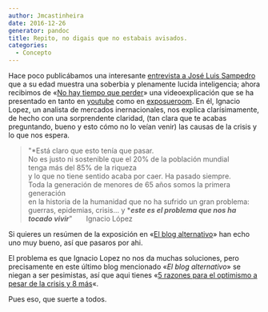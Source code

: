 ```yaml
---
author: Jmcastinheira
date: 2016-12-26
generator: pandoc
title: Repito, no digais que no estabais avisados.
categories:
  - Concepto
---
```


Hace poco publicábamos una interesante [entrevista a José Luis
Sampedro](http://entelequia.bligoo.com/content/view/441290/No-digais-que-no-estabais-avisados.html)
que a su edad muestra una soberbia y plenamente lucida inteligencia;
ahora recibimos de «[No hay tiempo que
perder](http://notime-towaste.blogspot.com/2009/05/un-hombre-sencillo-que-explica-cosas.html)»
una videoexplicación que se ha presentado en tanto en
[youtube](http://www.youtube.com/watch?v=XTYdk2Z18-k&eurl=http://www.elblogalternativo.com/%3Fp%3D7564%26preview%3Dtrue&feature=player_embedded)
como en
[exposueroom](http://exposureroom.com/members/ilopezlorenzo.aspx/assets/3a55db03214a4c3fb636d0a610caa708/).
En él, Ignacio Lopez, un analista de mercados inernacionales, nos
explica clarísimamente, de hecho con una sorprendente claridad, (tan
clara que te acabas preguntando, bueno y esto cómo no lo veían venir)
las causas de la crisis y lo que nos espera.

> "*Está claro que esto tenía que pasar.\
> No es justo ni sostenible que el 20% de la población mundial\
> tenga más del 85% de la riqueza\
> y lo que no tiene sentido acaba por caer. Ha pasado siempre.\
> Toda la generación de menores de 65 años somos la primera generación\
> en la historia de la humanidad que no ha sufrido un gran problema:\
> guerras, epidemias, crisis... y ****este es el problema que nos ha
> tocado vivir***"       Ignacio López

Si quieres un resúmen de la exposición en «[El blog
alternativo](http://www.elblogalternativo.com/?p=7564&preview=true)» han
echo uno muy bueno, así que pasaros por ahi.

El problema es que Ignacio Lopez no nos da muchas soluciones, pero
precisamente en este último blog mencionado «*El blog alternativo*» se
niegan a ser pesimistas, así que aqui tienes «[5 razones para el
optimismo a pesar de la crisis y 8
más](http://www.elblogalternativo.com/2009/02/08/5-razones-para-el-optimismo-a-pesar-de-la-crisis-y-8-mas/)«.

Pues eso, que suerte a todos.
